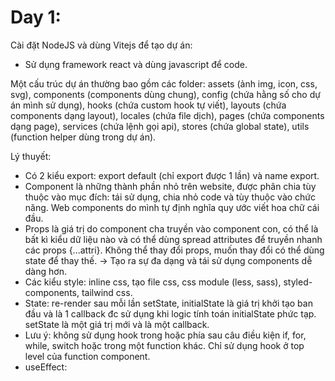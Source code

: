 # Day 1:
Cài đặt NodeJS và dùng Vitejs để tạo dự án:
- Sử dụng framework react và dùng javascript để code.

Một cấu trúc dự án thường bao gồm các folder: assets (ảnh img, icon, css, svg), components (components dùng chung), config (chứa hằng số cho dự án mình sử dụng), hooks (chứa custom hook tự viết), layouts (chứa components dạng layout), locales (chứa file dịch), pages (chứa components dạng page), services (chứa lệnh gọi api), stores (chứa global state), utils (function helper dùng trong dự án).

Lý thuyết:
- Có 2 kiểu export: export default (chỉ export được 1 lần) và name export.
- Component là những thành phần nhỏ trên website, được phân chia tùy thuộc vào mục đích: tái sử dụng, chia nhỏ code và tùy thuộc vào chức năng. Web components do mình tự định nghĩa quy ước viết hoa chữ cái đầu.
- Props là giá trị do component cha truyền vào component con, có thể là bất kì kiểu dữ liệu nào và có thể dùng spread attributes để truyền nhanh các props {...attri}. Không thể thay đổi props, muốn thay đổi có thể dùng state để thay thế. -> Tạo ra sự đa dạng và tái sử dụng components dễ dàng hơn.
- Các kiểu style: inline css, tạo file css, css module (less, sass), styled-components, tailwind css.
- State: re-render sau mỗi lần setState, initialState là giá trị khởi tạo ban đầu và là 1 callback đc sử dụng khi logic tính toán initialState phức tạp. setState là một giá trị mới và là một callback.
- Lưu ý: không sử dụng hook trong hoặc phía sau câu điều kiện if, for, while, switch hoặc trong một function khác. Chỉ sử dụng hook ở top level của function component.
- useEffect: 
